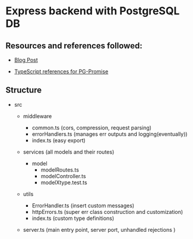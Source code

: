 # Express backend with PostgreSQL DB

## Resources and references followed:

* [Blog Post](https://itnext.io/production-ready-node-js-rest-apis-setup-using-typescript-postgresql-and-redis-a9525871407)

* [TypeScript references for PG-Promise](https://github.com/vitaly-t/pg-promise/tree/master/typescript)


## Structure 
* src
  - middleware
    * common.ts (cors, compression, request parsing)
    * errorHandlers.ts (manages err outputs and logging(eventually))
    * index.ts (easy export)

  - services (all models and their routes)
    * model
      - modelRoutes.ts
      - modelController.ts
      - modelXtype.test.ts

  - utils
    * ErrorHandler.ts (insert custom messages)
    * httpErrors.ts (super err class construction and customization)
    * index.ts (custom type definitions)

  - server.ts (main entry point, server port, unhandled rejections )

